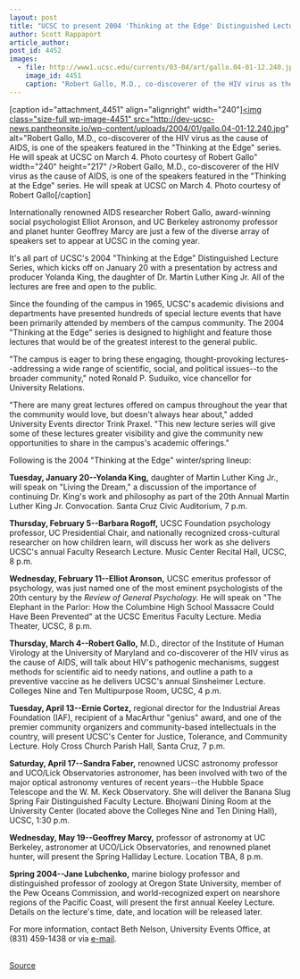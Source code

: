 ```yaml
---
layout: post
title: "UCSC to present 2004 'Thinking at the Edge' Distinguished Lecture Series"
author: Scott Rappaport
article_author: 
post_id: 4452
images:
  - file: http://www1.ucsc.edu/currents/03-04/art/gallo.04-01-12.240.jpg
    image_id: 4451
    caption: "Robert Gallo, M.D., co-discoverer of the HIV virus as the cause of AIDS, is one of the speakers featured in the 'Thinking at the Edge' series. He will speak at UCSC on March 4. Photo courtesy of Robert Gallo"
---
```


[caption id="attachment_4451" align="alignright" width="240"]<a href="http://dev-ucsc-news.pantheonsite.io/wp-content/uploads/2004/01/gallo.04-01-12.240.jpg"><img class="size-full wp-image-4451" src="http://dev-ucsc-news.pantheonsite.io/wp-content/uploads/2004/01/gallo.04-01-12.240.jpg" alt="Robert Gallo, M.D., co-discoverer of the HIV virus as the cause of AIDS, is one of the speakers featured in the "Thinking at the Edge" series. He will speak at UCSC on March 4. Photo courtesy of Robert Gallo" width="240" height="217" /></a>Robert Gallo, M.D., co-discoverer of the HIV virus as the cause of AIDS, is one of the speakers featured in the "Thinking at the Edge" series. He will speak at UCSC on March 4. Photo courtesy of Robert Gallo[/caption]
<p>
  Internationally renowned AIDS researcher Robert Gallo, award-winning social psychologist Elliot Aronson, and UC Berkeley astronomy professor and planet hunter Geoffrey Marcy are just a few of the diverse array of speakers set to appear at UCSC in the coming year.
</p>
<p>
  It's all part of UCSC's 2004 "Thinking at the Edge" Distinguished Lecture Series, which kicks off on January 20 with a presentation by actress and producer Yolanda King, the daughter of Dr. Martin Luther King Jr. All of the lectures are free and open to the public.<br>
</p>
<p>
  Since the founding of the campus in 1965, UCSC's academic divisions and departments have presented hundreds of special lecture events that have been primarily attended by members of the campus community. The 2004 "Thinking at the Edge" series is designed to highlight and feature those lectures that would be of the greatest interest to the general public.<br>
</p>
<p>
  "The campus is eager to bring these engaging, thought-provoking lectures--addressing a wide range of scientific, social, and political issues--to the broader community," noted Ronald P. Suduiko, vice chancellor for University Relations.<br>
</p>
<p>
  "There are many great lectures offered on campus throughout the year that the community would love, but doesn't always hear about," added University Events director Trink Praxel. "This new lecture series will give some of these lectures greater visibility and give the community new opportunities to share in the campus's academic offerings."<br>
</p>
<p>
  Following is the 2004 "Thinking at the Edge" winter/spring lineup:<br>
</p>
<p>
  <b>Tuesday, January 20--Yolanda King,</b> daughter of Martin Luther King Jr., will speak on "Living the Dream," a discussion of the importance of continuing Dr. King's work and philosophy as part of the 20th Annual Martin Luther King Jr. Convocation. Santa Cruz Civic Auditorium, 7 p.m.<br>
</p>
<p>
  <b>Thursday, February 5--Barbara Rogoff,</b> UCSC Foundation psychology professor, UC Presidential Chair, and nationally recognized cross-cultural researcher on how children learn, will discuss her work as she delivers UCSC's annual Faculty Research Lecture. Music Center Recital Hall, UCSC, 8 p.m.<br>
</p>
<p>
  <b>Wednesday, February 11--Elliot Aronson,</b> UCSC emeritus professor of psychology, was just named one of the most eminent psychologists of the 20th century by the <i>Review of General Psychology.</i> He will speak on "The Elephant in the Parlor: How the Columbine High School Massacre Could Have Been Prevented" at the UCSC Emeritus Faculty Lecture. Media Theater, UCSC, 8 p.m.<br>
</p>
<p>
  <b>Thursday, March 4--Robert Gallo,</b> M.D., director of the Institute of Human Virology at the University of Maryland and co-discoverer of the HIV virus as the cause of AIDS, will talk about HIV's pathogenic mechanisms, suggest methods for scientific aid to needy nations, and outline a path to a preventive vaccine as he delivers UCSC's annual Sinsheimer Lecture. Colleges Nine and Ten Multipurpose Room, UCSC, 4 p.m.<br>
</p>
<p>
  <b>Tuesday, April 13--Ernie Cortez,</b> regional director for the Industrial Areas Foundation (IAF), recipient of a MacArthur "genius" award, and one of the premier community organizers and community-based intellectuals in the country, will present UCSC's Center for Justice, Tolerance, and Community Lecture. Holy Cross Church Parish Hall, Santa Cruz, 7 p.m.<br>
</p>
<p>
  <b>Saturday, April 17--Sandra Faber,</b> renowned UCSC astronomy professor and UCO/Lick Observatories astronomer, has been involved with two of the major optical astronomy ventures of recent years--the Hubble Space Telescope and the W. M. Keck Observatory. She will deliver the Banana Slug Spring Fair Distinguished Faculty Lecture. Bhojwani Dining Room at the University Center (located above the Colleges Nine and Ten Dining Hall), UCSC, 1:30 p.m.<br>
</p>
<p>
  <b>Wednesday, May 19--Geoffrey Marcy,</b> professor of astronomy at UC Berkeley, astronomer at UCO/Lick Observatories, and renowned planet hunter, will present the Spring Halliday Lecture. Location TBA, 8 p.m.<br>
</p>
<p>
  <b>Spring 2004--Jane Lubchenko,</b> marine biology professor and distinguished professor of zoology at Oregon State University, member of the Pew Oceans Commission, and world-recognized expert on nearshore regions of the Pacific Coast, will present the first annual Keeley Lecture. Details on the lecture's time, date, and location will be released later.<br>
</p>
<p>
  For more information, contact Beth Nelson, University Events Office, at (831) 459-1438 or via <a href="mailto:bnelson@ucsc.edu">e-mail</a>.<br>
  <br>
</p>
<p><a href="http://www1.ucsc.edu/currents/03-04/01-12/lectures.html" title="Permalink to lectures">Source</a></p>
